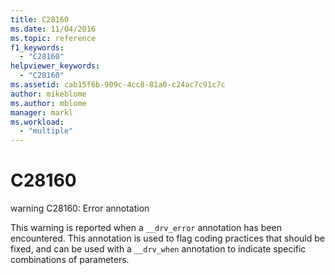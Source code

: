 ```yaml
---
title: C28160
ms.date: 11/04/2016
ms.topic: reference
f1_keywords:
  - "C28160"
helpviewer_keywords:
  - "C28160"
ms.assetid: cab15f6b-909c-4cc8-81a0-c24ac7c91c7c
author: mikeblome
ms.author: mblome
manager: markl
ms.workload:
  - "multiple"
---
```

# C28160
warning C28160: Error annotation

 This warning is reported when a `__drv_error` annotation has been encountered. This annotation is used to flag coding practices that should be fixed, and can be used with a `__drv_when` annotation to indicate specific combinations of parameters.